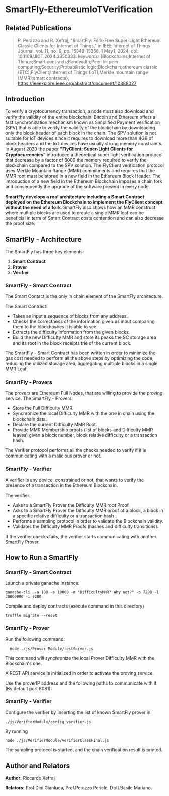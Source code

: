 # SmartFly-EthereumIoTVerification
## Related Publications

> P. Perazzo and R. Xefraj, "SmartFly: Fork-Free Super-Light Ethereum Classic Clients for Internet of Things," in IEEE Internet of Things Journal, vol. 11, no. 9, pp. 15348-15358, 1 May1, 2024, doi: 10.1109/JIOT.2024.3350333.
keywords: {Blockchains;Internet of Things;Smart contracts;Bandwidth;Peer-to-peer computing;Security;Probabilistic logic;Blockchain;ethereum classic (ETC);FlyClient;Internet of Things (IoT);Merkle mountain range (MMR);smart contracts},
https://ieeexplore.ieee.org/abstract/document/10388027

## Introduction

<p>To verify a cryptocurrency transaction, a node must also download and verify the validity of the
entire blockchain. Bitcoin and Ethereum offers a fast synchronization mechanism known as
Simplified Payment Verification (SPV) that is able to verify the validity of the blockchain by
downloading only the block header of each block in the chain. The SPV solution is not suitable
for IoT devices since it requires to download more than 4GB of block headers and the IoT
devices have usually strong memory constraints.
In August 2020 the paper <b>"FlyClient: Super-Light Clients for Cryptocurrencies"</b> introduced a
theoretical super light verification protocol that decrease by a factor of 6000 the memory
required to verify the blockchain compared to the SPV solution. The FlyClient verification
protocol uses Merkle Mountain Range (MMR) commitments and requires that the MMR root
must be stored in a new field in the Ethereum Block Header.
The introduction of a new field in the Ethereum Blockchain imposes a chain fork and
consequently the upgrade of the software present in every node. </p>
<p><b>SmartFly develops a real
architecture including a Smart Contract deployed on the Ethereum Blockchain to implement
the FlyClient concept without the need of a fork</b>. SmartFly also shows how an MMR construct
where multiple blocks are used to create a single MMR leaf can be beneficial in term of Smart
Contract costs contention and can also decrease the proof size.</p>

## SmartFly - Architecture

The SmartFly has three key elements:

<ol>
<li><b>Smart Contract</b></li>
<li><b>Prover</b></li>
<li><b>Verifier</b></li>
</ol>

### SmartFly - Smart Contract
The Smart Contact is the only in chain element of the SmartFly architecture. 

The Smart Contract:
<ul>
<li>Takes as input a sequence of blocks from any address.</li>
<li>Checks the correctness of the information given as input comparing them to the blockhashes it is able to see.</li>
<li>Extracts the difficulty information from the given blocks.</li>
<li>Build the new Difficulty MMR and store its peaks the SC storage area and its root in the block receipts trie of the current block.</li>
</ul>
The SmartFly - Smart Contract has been written in order to minimize the gas cost needed to perform all the above steps by optimizing the code, reducing the utilized storage area, aggregating multiple blocks in a single MMR Leaf.

### SmartFly - Provers

The provers are Ethereum Full Nodes, that are willing to provide the proving service. 
The SmartFly - Provers:
<ul>
  <li>Store the Full Difficulty MMR.</li>
  <li>Synchronize the local Difficulty MMR with the one in chain using the blockchain data.</li>
  <li>Declare the current Difficulty MMR Root.</li>
  <li>Provide MMR Membership proofs (list of blocks and Difficulty MMR leaves) given a block number, block relative difficulty or a transaction hash.</li>
</ul>

The Verifier protocol performs all the checks needed to verify if it is communicating with a malicious prover or not.

### SmartFly - Verifier 

A verifier is any device, constrained or not, that wants to verify the presence of a transaction in the Ethereum Blockchain.

The verifier:
<ul>
  <li>Asks to a SmartFly Prover the Difficulty MMR root Proof.</li>
  <li>Asks to a SmartFly Prover the Difficulty MMR proof of a block, a block in a specific relative difficulty or a transaction hash .</li>
  <li>Performs a sampling protocol in order to validate the Blockchain validity. </li>
  <li>Validates the Difficulty MMR Proofs (hashes and difficulty transitions).</li>
</ul>

If the verifier checks fails, the verifier starts communicating with another SmartFly Prover.

## How to Run a SmartFly

### SmartFly - Smart Contract 
Launch a private ganache instance:
```
ganache-cli  -a 100 -e 10000 -m "DifficultyMMR? Why not?" -p 7200 -l 30000000 -i 7200
```

Compile and deploy contracts (execute command in this directory)
```
truffle migrate --reset
```

### SmartFly - Prover

Run the following command:

```
  node ./js/Prover Module/restServer.js
```

This command will synchronize the local Prover Difficulty MMR with the Blockchain's one.

A REST API service is initialized in order to activate the proving service. 

Use the proverIP address and the following paths to communicate with it (By default port 8081):

### SmartFly - Verifier

Configure the verifier by inserting the list of known SmartFly prover in:

```
./js/VerifierModule/config_verifier.js
```

By running 
```
node ./js/VerifierModule/verifierClassFinal.js
```
The sampling protocol is started, and the chain verification result is printed.

## Author and Relators

<p> <b>Author:</b> Riccardo Xefraj</p>
<p> <b>Relators:</b> Prof.Dini Gianluca, Prof.Perazzo Pericle, Dott.Basile Mariano.</p>
